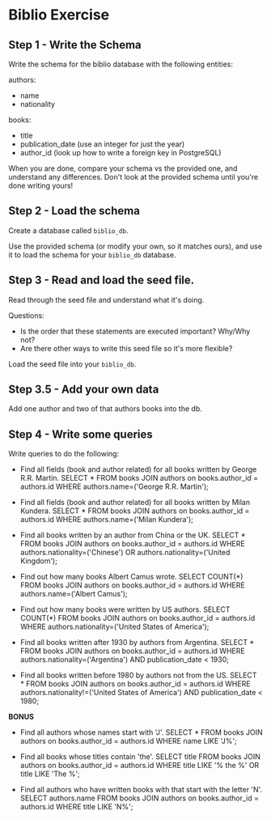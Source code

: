 # Biblio Exercise

## Step 1 - Write the Schema

Write the schema for the biblio database with the following entities:

authors:
  - name
  - nationality

books:
  - title
  - publication_date (use an integer for just the year)
  - author_id (look up how to write a foreign key in PostgreSQL)

When you are done, compare your schema vs the provided one, and understand any
differences. Don't look at the provided schema until you're done writing yours!

## Step 2 - Load the schema

Create a database called `biblio_db`.

Use the provided schema (or modify your own, so it matches ours), and use it to
load the schema for your `biblio_db` database.

## Step 3 - Read and load the seed file.

Read through the seed file and understand what it's doing.

Questions:
* Is the order that these statements are executed important? Why/Why not?
* Are there other ways to write this seed file so it's more flexible?

Load the seed file into your `biblio_db`.

## Step 3.5 - Add your own data

Add one author and two of that authors books into the db.

## Step 4 - Write some queries

Write queries to do the following:

- Find all fields (book and author related) for all books written by George R.R. Martin.
SELECT * FROM books JOIN authors on books.author_id = authors.id WHERE authors.name=('George R.R. Martin');

- Find all fields (book and author related) for all books written by Milan Kundera.
SELECT * FROM books JOIN authors on books.author_id = authors.id WHERE authors.name=('Milan Kundera');

- Find all books written by an author from China or the UK.
SELECT * FROM books JOIN authors on books.author_id = authors.id WHERE authors.nationality=('Chinese') OR authors.nationality=('United Kingdom');

- Find out how many books Albert Camus wrote.
SELECT COUNT(*) FROM books JOIN authors on books.author_id = authors.id WHERE authors.name=('Albert Camus');

- Find out how many books were written by US authors.
SELECT COUNT(*) FROM books JOIN authors on books.author_id = authors.id WHERE authors.nationality=('United States of America');

- Find all books written after 1930 by authors from Argentina.
SELECT * FROM books JOIN authors on books.author_id = authors.id WHERE authors.nationality=('Argentina') AND publication_date < 1930;

- Find all books written before 1980 by authors not from the US.
SELECT * FROM books JOIN authors on books.author_id = authors.id WHERE authors.nationality!=('United States of America') AND publication_date < 1980;

**BONUS**
- Find all authors whose names start with 'J'.
SELECT * FROM books JOIN authors on books.author_id = authors.id WHERE name LIKE 'J%';

- Find all books whose titles contain 'the'.
SELECT title FROM books JOIN authors on books.author_id = authors.id WHERE title LIKE '% the %' OR title LIKE 'The %';

- Find all authors who have written books with that start with the letter 'N'.
SELECT authors.name FROM books JOIN authors on books.author_id = authors.id WHERE title LIKE 'N%';
